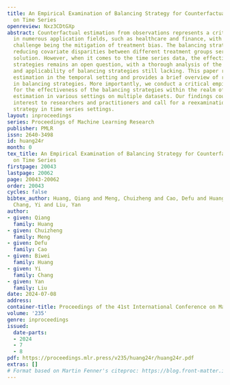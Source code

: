 ```yaml
---
title: An Empirical Examination of Balancing Strategy for Counterfactual Estimation
  on Time Series
openreview: Nxz3CDtGXp
abstract: Counterfactual estimation from observations represents a critical endeavor
  in numerous application fields, such as healthcare and finance, with the primary
  challenge being the mitigation of treatment bias. The balancing strategy aimed at
  reducing covariate disparities between different treatment groups serves as a universal
  solution. However, when it comes to the time series data, the effectiveness of balancing
  strategies remains an open question, with a thorough analysis of the robustness
  and applicability of balancing strategies still lacking. This paper revisits counterfactual
  estimation in the temporal setting and provides a brief overview of recent advancements
  in balancing strategies. More importantly, we conduct a critical empirical examination
  for the effectiveness of the balancing strategies within the realm of temporal counterfactual
  estimation in various settings on multiple datasets. Our findings could be of significant
  interest to researchers and practitioners and call for a reexamination of the balancing
  strategy in time series settings.
layout: inproceedings
series: Proceedings of Machine Learning Research
publisher: PMLR
issn: 2640-3498
id: huang24r
month: 0
tex_title: An Empirical Examination of Balancing Strategy for Counterfactual Estimation
  on Time Series
firstpage: 20043
lastpage: 20062
page: 20043-20062
order: 20043
cycles: false
bibtex_author: Huang, Qiang and Meng, Chuizheng and Cao, Defu and Huang, Biwei and
  Chang, Yi and Liu, Yan
author:
- given: Qiang
  family: Huang
- given: Chuizheng
  family: Meng
- given: Defu
  family: Cao
- given: Biwei
  family: Huang
- given: Yi
  family: Chang
- given: Yan
  family: Liu
date: 2024-07-08
address:
container-title: Proceedings of the 41st International Conference on Machine Learning
volume: '235'
genre: inproceedings
issued:
  date-parts:
  - 2024
  - 7
  - 8
pdf: https://proceedings.mlr.press/v235/huang24r/huang24r.pdf
extras: []
# Format based on Martin Fenner's citeproc: https://blog.front-matter.io/posts/citeproc-yaml-for-bibliographies/
---
```

